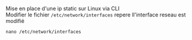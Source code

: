 Mise en place d'une ip static sur Linux via CLI <br/>
Modifier le fichier ```/etc/network/interfaces``` repere ll'interface reseau est modifié

```nano /etc/network/interfaces```
